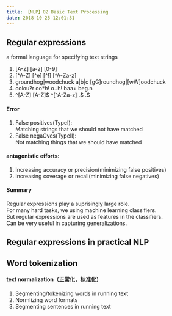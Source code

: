 ```yaml
---
title: 【NLP】02 Basic Text Processing
date: 2018-10-25 12:01:31
---
```


## Regular expressions

a formal language for specifying text strings
1. [A-Z] [a-z] [0-9]
2. [^A-Z] [^e] [^!] [^A-Za-z]
3. groundhog|woodchuck a|b|c [gG]roundhog|[wW]oodchuck
4. colou?r oo*h! o+h! baa+ beg.n
5. ^[A-Z] [A-Z]$ ^[^A-Za-z] \.$ .$

#### Error
1. False positives(TypeI):<br/>
Matching strings that we should not have matched
2. False negaGves(TypeII):<br/>
Not matching things that we should have matched

#### antagonistic efforts:
1. Increasing accuracy or precision(minimizing false positives)
2. Increasing coverage or recall(minimizing false negatives)

#### Summary
Regular expressions play a suprisingly large role.<br/>
For many hard tasks, we using machine learning classifiers.<br/>
But regular expressions are used as features in the classifiers.<br/>
Can be very useful  in capturing generalizations.<br/>

## Regular expressions in practical NLP


## Word tokenization

#### text normalization（正常化，标准化）
1. Segmenting/tokenizing words in running text
2. Normlizing word formats
3. Segmenting sentences in running text
